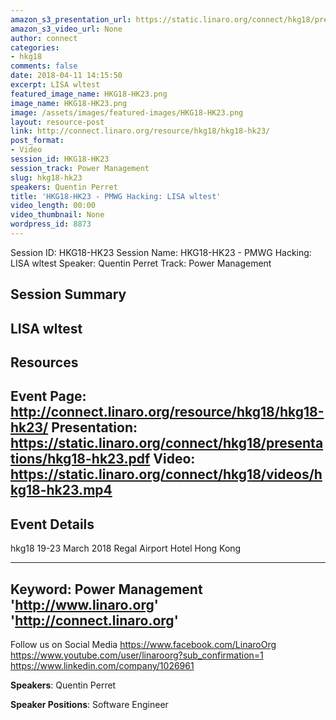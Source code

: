 ```yaml
---
amazon_s3_presentation_url: https://static.linaro.org/connect/hkg18/presentations/hkg18-hk23.pdf
amazon_s3_video_url: None
author: connect
categories:
- hkg18
comments: false
date: 2018-04-11 14:15:50
excerpt: LISA wltest
featured_image_name: HKG18-HK23.png
image_name: HKG18-HK23.png
image: /assets/images/featured-images/HKG18-HK23.png
layout: resource-post
link: http://connect.linaro.org/resource/hkg18/hkg18-hk23/
post_format:
- Video
session_id: HKG18-HK23
session_track: Power Management
slug: hkg18-hk23
speakers: Quentin Perret
title: 'HKG18-HK23 - PMWG Hacking: LISA wltest'
video_length: 00:00
video_thumbnail: None
wordpress_id: 8873
---
```


Session ID: HKG18-HK23
Session Name: HKG18-HK23 - PMWG Hacking: LISA wltest
Speaker: Quentin Perret
Track: Power Management


## Session Summary
LISA wltest
---------------------------------------------------
## Resources
Event Page: http://connect.linaro.org/resource/hkg18/hkg18-hk23/
Presentation: https://static.linaro.org/connect/hkg18/presentations/hkg18-hk23.pdf
Video: https://static.linaro.org/connect/hkg18/videos/hkg18-hk23.mp4
 ---------------------------------------------------
## Event Details
hkg18
19-23 March 2018
Regal Airport Hotel Hong Kong

---------------------------------------------------
Keyword: Power Management
'http://www.linaro.org'
'http://connect.linaro.org'
---------------------------------------------------
Follow us on Social Media
https://www.facebook.com/LinaroOrg
https://www.youtube.com/user/linaroorg?sub_confirmation=1
https://www.linkedin.com/company/1026961

**Speakers**: Quentin Perret

**Speaker Positions**: Software Engineer